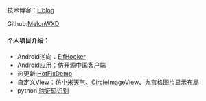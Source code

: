 

技术博客：[L'blog](https://melonwxd.github.io/)

Github:[MelonWXD](https://github.com/MelonWXD)

#### 个人项目介绍：

- Android逆向：[ElfHooker](https://github.com/MelonWXD/ELFHooker)
- Android应用：[仿开源中国客户端](https://github.com/MelonWXD/SimpleOSC)
- 热更新:[HotFixDemo](https://github.com/MelonWXD/HotFixDemo)
- 自定义View：[仿小米天气](https://github.com/MelonWXD/HourlyForecastView)、[CircleImageView]()、[九宫格图片显示布局]()
- python:[验证码识别](https://github.com/MelonWXD/VerificationMatcher)



